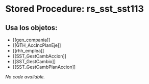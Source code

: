 # Stored Procedure: rs_sst_sst113

## Usa los objetos:
- [[gen_compania]]
- [[GTH_AccIncPlanEje]]
- [[rhh_emplea]]
- [[SST_GestCambAccion]]
- [[SST_GestCambio]]
- [[SST_GestCambPlanAccion]]

*No code available.*
